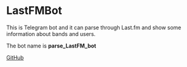 # LastFMBot
This is Telegram bot and it can parse through Last.fm and show some information about bands and users. 

The bot name is **parse_LastFM_bot**

[GitHub](https://github.com/life-termer/LastFMBot)
 
